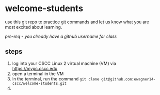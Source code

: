 # welcome-students
use this git repo to practice git commands and let us know what you are most excited about learning.

*pre-req - you already have a github username for class*

## steps

1) log into your CSCC Linux 2 virtual machine (VM) via https://mypc.cscc.edu
2) open a terminal in the VM
3) In the terminal, run the command `git clone git@github.com:ewagner14-cscc/welcome-students.git`
4) 
